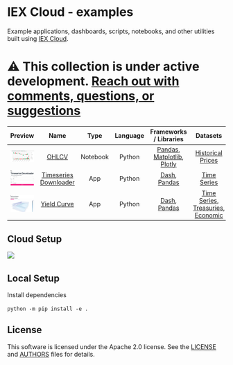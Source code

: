 # IEX Cloud - examples
Example applications, dashboards, scripts, notebooks, and other utilities built using [IEX Cloud](https://iexcloud.io/).

# ⚠️ This collection is under active development. [Reach out with comments, questions, or suggestions](https://iexcloud.io/community/developer)

| Preview | Name | Type | Language | Frameworks / Libraries | Datasets | Difficulty (1-5) |
|:---:|:---:|:---:|:---:|:---:|:---:|:---:|
| <img width="150" src="./docs/img/ohlcv.png" alt="OHLCV"></img> | [OHLCV](./notebooks/1_OHLCV.ipynb) | Notebook | Python | [Pandas](https://pandas.pydata.org), [Matplotlib](https://matplotlib.org), [Plotly](https://plotly.com/python/) | [Historical Prices](https://iexcloud.io/docs/api/#historical-prices)  | 1 |
| <img width="150" src="./docs/img/timeseries_downloader.png" alt="Timeseries Downloader"></img> | [Timeseries Downloader](./iexexamples/dash/timeseries_downloader/) | App | Python | [Dash](https://dash.plotly.com), [Pandas](https://pandas.pydata.org) | [Time Series](https://iexcloud.io/docs/api/#time-series) | 2 |
| <img width="150" src="./docs/img/dash_yield_curve.png" alt="Dash Yield Curve"></img> | [Yield Curve](./iexexamples/dash/yield_curve/) | App | Python | [Dash](https://dash.plotly.com), [Pandas](https://pandas.pydata.org) | [Time Series](https://iexcloud.io/docs/api/#time-series), [Treasuries](https://iexcloud.io/docs/api/#treasuries), [Economic](https://iexcloud.io/docs/api/#economic-data) | 3 |

## Cloud Setup
[![](https://img.shields.io/badge/Launch-Cloud%20Instance-brightgreen?style=for-the-badge)](http://mybinder.org/v2/gh/iexcloud/examples/main?urlpath=lab)


## Local Setup
Install dependencies

`python -m pip install -e .`


## License

This software is licensed under the Apache 2.0 license. See the
[LICENSE](LICENSE) and [AUTHORS](AUTHORS) files for details.
